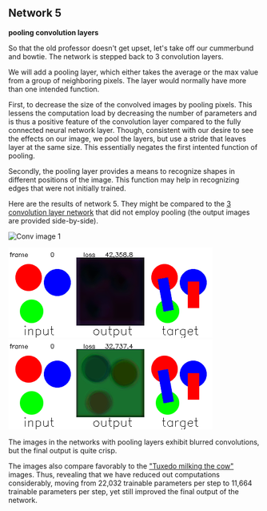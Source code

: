 
## Network 5
**pooling convolution layers**

So that the old professor doesn't get upset, let's take off our cummerbund and bowtie. The network is stepped back to 3 convolution layers.

We will add a pooling layer, which either takes the average or the max value from a group of neighboring pixels. The layer would normally have more than one intended function. 

First, to decrease the size of the convolved images by pooling pixels. This lessens the computation load by decreasing the number of parameters and is thus a positive feature of the convolution layer compared to the fully connected neural network layer. Though, consistent with our desire to see the effects on our image, we pool the layers, but use a stride that leaves layer at the same size. This essentially negates the first intented function of pooling. 

Secondly, the pooling layer provides a means to recognize shapes in different positions of the image. This function may help in recognizing edges that were not initially trained.

Here are the results of network 5. They might be compared to the [3 convolution layer network](./page3.md) that did not employ pooling (the output images are provided side-by-side). 

![Conv image 1](/Network_05/conv5_01.gif "3 convolution layers with max_pooling")

![Output image 1](/Network_05/output5_01.gif "output image with pooling")
![Output image 2](/Network_05/output4b.gif "output image without pooling")

The images in the networks with pooling layers exhibit blurred convolutions, but the final output is quite crisp. 

The images also compare favorably to the ["Tuxedo milking the cow"](./page5.md) images. Thus, revealing that we have reduced out computations considerably, moving from 22,032 trainable parameters per step to 11,664 trainable parameters per step, yet still improved the final output of the network.




